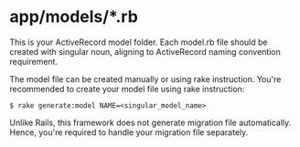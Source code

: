 app/models/*.rb
=================
This is your ActiveRecord model folder. Each model.rb file should be created with singular noun,
aligning to ActiveRecord naming convention requirement. 

The model file can be created manually or using rake instruction. You're recommended to create
your model file using rake instruction:
```
$ rake generate:model NAME=<singular_model_name>
```

Unlike Rails, this framework does not generate migration file automatically. Hence, you're required
to handle your migration file separately.

